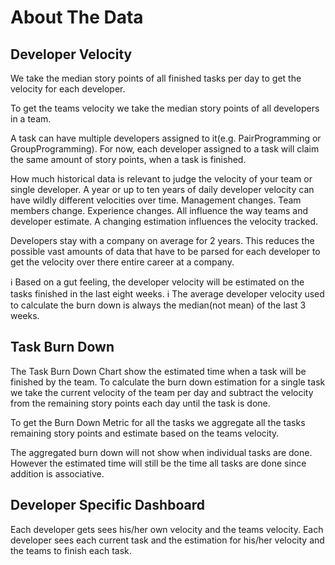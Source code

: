 # About The Data

## Developer Velocity

We take the median story points of all finished tasks per day to get the velocity for each developer.

To get the teams velocity we take the median story points of all developers in a team.

A task can have multiple developers assigned to it(e.g. PairProgramming or GroupProgramming).
For now, each developer assigned to a task will claim the same amount of story points, when a task is finished.

How much historical data is relevant to judge the velocity of your team or single developer. A year or up to ten years
of daily developer velocity can have wildly different velocities over time. Management changes. Team members change.
Experience changes. All influence the way teams and developer estimate. A changing estimation influences the velocity
tracked.

Developers stay with a company on average for 2 years. This reduces the possible vast amounts of data that have to be
parsed for each developer to get the velocity over there entire career at a company.

ℹ️ Based on a gut feeling, the developer velocity will be estimated on the tasks finished in the last eight weeks.
ℹ️ The average developer velocity used to calculate the burn down is always the median(not mean) of the last 3 weeks. 

## Task Burn Down

The Task Burn Down Chart show the estimated time when a task will be finished by the team.
To calculate the burn down estimation for a single task we take the current velocity of the team per day and subtract
the velocity from the remaining story points each day until the task is done.

To get the Burn Down Metric for all the tasks we aggregate all the tasks remaining story points and estimate based on
the teams velocity.

The aggregated burn down will not show when individual tasks are done. However the estimated time will still be the time
all tasks are done since addition is associative.

## Developer Specific Dashboard

Each developer gets sees his/her own velocity and the teams velocity.
Each developer sees each current task and the estimation for his/her velocity and the teams to finish each task. 
